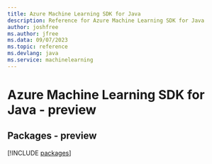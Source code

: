 ```yaml
---
title: Azure Machine Learning SDK for Java
description: Reference for Azure Machine Learning SDK for Java
author: joshfree
ms.author: jfree
ms.data: 09/07/2023
ms.topic: reference
ms.devlang: java
ms.service: machinelearning
---
```

# Azure Machine Learning SDK for Java - preview
## Packages - preview
[!INCLUDE [packages](machine-learning-index.md)]